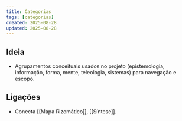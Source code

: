 ```yaml
---
title: Categorias
tags: [categorias]
created: 2025-08-28
updated: 2025-08-28
---
```


## Ideia
- Agrupamentos conceituais usados no projeto (epistemologia, informação, forma, mente, teleologia, sistemas) para navegação e escopo.

## Ligações
- Conecta [[Mapa Rizomático]], [[Síntese]].
